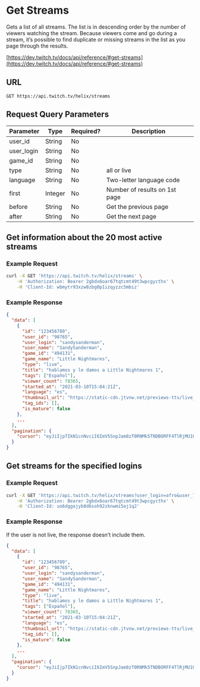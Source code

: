 # Get Streams

Gets a list of all streams. The list is in descending order by the number of viewers watching the stream. Because viewers come and go during a stream, it’s possible to find duplicate or missing streams in the list as you page through the results.

[https://dev.twitch.tv/docs/api/reference/#get-streams](https://dev.twitch.tv/docs/api/reference/#get-streams)

## URL

`GET https://api.twitch.tv/helix/streams`

## Request Query Parameters

| Parameter  | Type     | Required?  | Description                    |
|------------|----------|------------|--------------------------------|
| user_id    | String   | No         |                                |
| user_login | String   | No         |                                |
| game_id    | String   | No         |                                |
| type       | String   | No         | all or live                    |
| language   | String   | No         | Two-letter language code       |
| first      | Integer  | No         | Number of results on 1st page  |
| before     | String   | No         | Get the previous page          |
| after      | String   | No         | Get the next page              |

## Get information about the 20 most active streams 

### Example Request

``` bash
curl -X GET 'https://api.twitch.tv/helix/streams' \
    -H 'Authorization: Bearer 2gbdx6oar67tqtcmt49t3wpcgycthx' \
    -H 'Client-Id: wbmytr93xzw8zbg0p1izqyzzc5mbiz'
```

### Example Response

``` json
{
  "data": [
    {
      "id": "123456789",
      "user_id": "98765",
      "user_login": "sandysanderman",
      "user_name": "SandySanderman",
      "game_id": "494131",
      "game_name": "Little Nightmares",
      "type": "live",
      "title": "hablamos y le damos a Little Nightmares 1",
      "tags": ["Español"],
      "viewer_count": 78365,
      "started_at": "2021-03-10T15:04:21Z",
      "language": "es",
      "thumbnail_url": "https://static-cdn.jtvnw.net/previews-ttv/live_user_auronplay-{width}x{height}.jpg",
      "tag_ids": [],
      "is_mature": false
    },
    ...
  ],
  "pagination": {
    "cursor": "eyJiIjp7IkN1cnNvciI6ImV5SnpJam8zT0RNMk5TNDBORFF4TlRjMU1UY3hOU3dpWkNJNlptRnNjMlVzSW5RaU9uUnlkV1Y5In0sImEiOnsiQ3Vyc29yIjoiZXlKeklqb3hOVGs0TkM0MU56RXhNekExTVRZNU1ESXNJbVFpT21aaGJITmxMQ0owSWpwMGNuVmxmUT09In19"
  }
}
```

## Get streams for the specified logins

### Example Request

``` bash
curl -X GET 'https://api.twitch.tv/helix/streams?user_login=afro&user_login=cohhcarnage&user_login=lana_lux' \
    -H 'Authorization: Bearer 2gbdx6oar67tqtcmt49t3wpcgycthx' \
    -H 'Client-Id: uo6dggojyb8d6soh92zknwmi5ej1q2'

```

### Example Response

If the user is not live, the response doesn’t include them. 

``` json
{
  "data": [
    {
      "id": "123456789",
      "user_id": "98765",
      "user_login": "sandysanderman",
      "user_name": "SandySanderman",
      "game_id": "494131",
      "game_name": "Little Nightmares",
      "type": "live",
      "title": "hablamos y le damos a Little Nightmares 1",
      "tags": ["Español"],
      "viewer_count": 78365,
      "started_at": "2021-03-10T15:04:21Z",
      "language": "es",
      "thumbnail_url": "https://static-cdn.jtvnw.net/previews-ttv/live_user_auronplay-{width}x{height}.jpg",
      "tag_ids": [],
      "is_mature": false
    },
    ...
  ],
  "pagination": {
    "cursor": "eyJiIjp7IkN1cnNvciI6ImV5SnpJam8zT0RNMk5TNDBORFF4TlRjMU1UY3hOU3dpWkNJNlptRnNjMlVzSW5RaU9uUnlkV1Y5In0sImEiOnsiQ3Vyc29yIjoiZXlKeklqb3hOVGs0TkM0MU56RXhNekExTVRZNU1ESXNJbVFpT21aaGJITmxMQ0owSWpwMGNuVmxmUT09In19"
  }
}
```